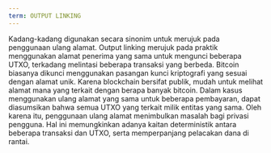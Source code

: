 ```yaml
---
term: OUTPUT LINKING
---
```


Kadang-kadang digunakan secara sinonim untuk merujuk pada penggunaan ulang alamat. Output linking merujuk pada praktik menggunakan alamat penerima yang sama untuk mengunci beberapa UTXO, terkadang melintasi beberapa transaksi yang berbeda. Bitcoin biasanya dikunci menggunakan pasangan kunci kriptografi yang sesuai dengan alamat unik. Karena blockchain bersifat publik, mudah untuk melihat alamat mana yang terkait dengan berapa banyak bitcoin. Dalam kasus menggunakan ulang alamat yang sama untuk beberapa pembayaran, dapat diasumsikan bahwa semua UTXO yang terkait milik entitas yang sama. Oleh karena itu, penggunaan ulang alamat menimbulkan masalah bagi privasi pengguna. Hal ini memungkinkan adanya kaitan deterministik antara beberapa transaksi dan UTXO, serta memperpanjang pelacakan dana di rantai.